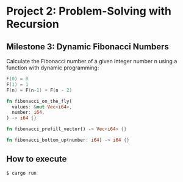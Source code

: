 # Project 2: Problem-Solving with Recursion

## Milestone 3: Dynamic Fibonacci Numbers

Calculate the Fibonacci number of a given integer number n using a function with dynamic programming:

```ada
F(0) = 0
F(1) = 1
F(n) = F(n-1) + F(n - 2)
```

```rust
fn fibonacci_on_the_fly(
  values: &mut Vec<i64>,
  number: i64,
) -> i64 {}

fn fibonacci_prefill_vector() -> Vec<i64> {}

fn fibonacci_bottom_up(number: i64) -> i64 {}
```

## How to execute

```shell
$ cargo run
```